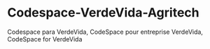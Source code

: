# Codespace-VerdeVida-Agritech
Codespace para VerdeVida, CodeSpace pour entreprise VerdeVida, CodeSpace for VerdeVida
